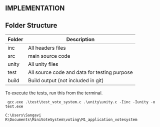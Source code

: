 ## IMPLEMENTATION

## Folder Structure

| Folder        |                Description                  |
| ------------- | -------------                               |
| inc           | All headers files                           |
| src           | main source code                            |
| unity         | All unity files                             |
| test          | All source code and data for testing purpose|
| build         | Build output (not included in git)          |

To execute the tests, run this from the terminal.

` gcc.exe .\test\test_vote_system.c .\unity\unity.c -Iinc -Iunity -o test.exe`

`C:\Users\Sangavi R\Documents\MiniVoteSystem\voting\M1_application_votesystem`